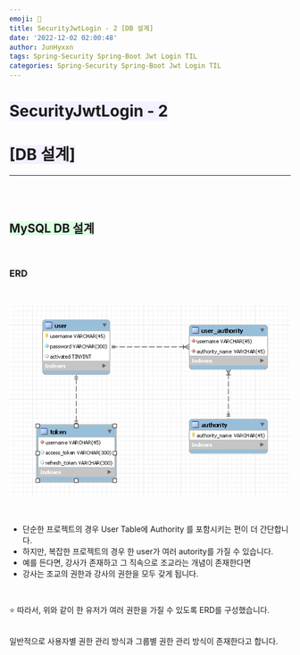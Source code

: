 ```yaml
---
emoji: 🔐
title: SecurityJwtLogin - 2 [DB 설계]
date: '2022-12-02 02:00:48'
author: JunHyxxn
tags: Spring-Security Spring-Boot Jwt Login TIL
categories: Spring-Security Spring-Boot Jwt Login TIL
---
```


# <span style="background-color: #f5f0ff">SecurityJwtLogin - 2</span>

# <span style="background-color: #f5f0ff">[DB 설계]</span>

---

<br><br>

## <span style='background-color: #ddffe4'>MySQL DB 설계</span>

<br>

### <span style='background-color: #f1f8ff'>ERD</span>

<br>

![user-erd](./user-erd.png)

<br>

- 단순한 프로젝트의 경우 User Table에 Authority 를 포함시키는 편이 더 간단합니다.
- 하지만, 복잡한 프로젝트의 경우 한 user가 여러 autority를 가질 수 있습니다.
- 예를 든다면, 강사가 존재하고 그 직속으로 조교라는 개념이 존재한다면
- 강사는 조교의 권한과 강사의 권한을 모두 갖게 됩니다.

<br>

⭐ 따라서, 위와 같이 한 유저가 여러 권한을 가질 수 있도록 ERD를 구성했습니다.  
<br>

일반적으로 사용자별 권한 관리 방식과 그룹별 권한 관리 방식이 존재한다고 합니다.

```toc

```
